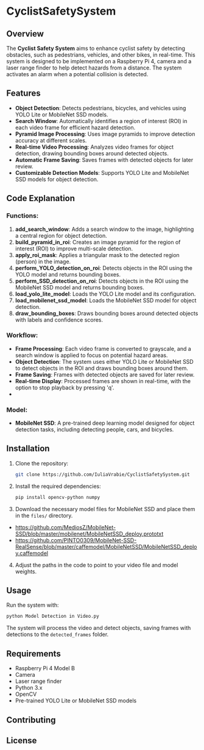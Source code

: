 # CyclistSafetySystem

## Overview

The **Cyclist Safety System** aims to enhance cyclist safety by detecting obstacles, such as pedestrians, vehicles, and other bikes, in real-time. This system is designed to be implemented on a Raspberry Pi 4, camera and a laser range finder to help detect hazards from a distance. The system activates an alarm when a potential collision is detected.

## Features

- **Object Detection**: Detects pedestrians, bicycles, and vehicles using YOLO Lite or MobileNet SSD models.
- **Search Window**: Automatically identifies a region of interest (ROI) in each video frame for efficient hazard detection.
- **Pyramid Image Processing**: Uses image pyramids to improve detection accuracy at different scales.
- **Real-time Video Processing**: Analyzes video frames for object detection, drawing bounding boxes around detected objects.
- **Automatic Frame Saving**: Saves frames with detected objects for later review.
- **Customizable Detection Models**: Supports YOLO Lite and MobileNet SSD models for object detection.

## Code Explanation

### Functions:

1. **add_search_window**: Adds a search window to the image, highlighting a central region for object detection.
2. **build_pyramid_in_roi**: Creates an image pyramid for the region of interest (ROI) to improve multi-scale detection.
3. **apply_roi_mask**: Applies a triangular mask to the detected region (person) in the image.
4. **perform_YOLO_detection_on_roi**: Detects objects in the ROI using the YOLO model and returns bounding boxes.
5. **perform_SSD_detection_on_roi**: Detects objects in the ROI using the MobileNet SSD model and returns bounding boxes.
6. **load_yolo_lite_model**: Loads the YOLO Lite model and its configuration.
7. **load_mobilenet_ssd_model**: Loads the MobileNet SSD model for object detection.
8. **draw_bounding_boxes**: Draws bounding boxes around detected objects with labels and confidence scores.

### Workflow:

- **Frame Processing**: Each video frame is converted to grayscale, and a search window is applied to focus on potential hazard areas.
- **Object Detection**: The system uses either YOLO Lite or MobileNet SSD to detect objects in the ROI and draws bounding boxes around them.
- **Frame Saving**: Frames with detected objects are saved for later review.
- **Real-time Display**: Processed frames are shown in real-time, with the option to stop playback by pressing 'q'.
- 
### Model:

- **MobileNet SSD**: A pre-trained deep learning model designed for object detection tasks, including detecting people, cars, and bicycles.

## Installation

1. Clone the repository:
   ```bash
   git clone https://github.com/IuliaVrabie/CyclistSafetySystem.git
   ```
2. Install the required dependencies:
   ```bash
   pip install opencv-python numpy
   ```
3. Download the necessary model files for MobileNet SSD and place them in the `files/` directory.
  - https://github.com/MediosZ/MobileNet-SSD/blob/master/mobilenet/MobileNetSSD_deploy.prototxt
  - https://github.com/PINTO0309/MobileNet-SSD-RealSense/blob/master/caffemodel/MobileNetSSD/MobileNetSSD_deploy.caffemodel
4. Adjust the paths in the code to point to your video file and model weights.

## Usage

Run the system with:
```bash
python Model Detection in Video.py
```

The system will process the video and detect objects, saving frames with detections to the `detected_frames` folder.

## Requirements

- Raspberry Pi 4 Model B
- Camera
- Laser range finder
- Python 3.x
- OpenCV
- Pre-trained YOLO Lite or MobileNet SSD models

## Contributing

## License
